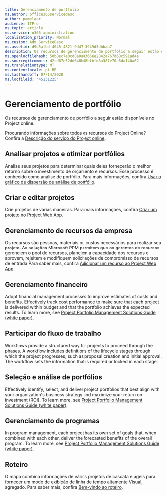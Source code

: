 ```yaml
---
title: Gerenciamento de portfólio
ms.author: office365servicedesc
author: pamelaar
audience: ITPro
ms.topic: article
ms.service: o365-administration
localization_priority: Normal
ms.custom: Adm_ServiceDesc
ms.assetid: d9d5afbd-4045-4821-9d47-3949d3dbbaa7
description: Os recursos de gerenciamento de portfólio a seguir estão disponíveis no Project online.
ms.openlocfilehash: 50b8ec7e0cd8a0a8366ee2842a767d68c591ad4e
ms.sourcegitcommit: d2cd67e52dd646b68bfbfd8a387e70a6da140a62
ms.translationtype: MT
ms.contentlocale: pt-BR
ms.lasthandoff: 07/14/2020
ms.locfileid: "45131225"
---
```

# <a name="portfolio-management"></a>Gerenciamento de portfólio

Os recursos de gerenciamento de portfólio a seguir estão disponíveis no Project online.
  
Procurando informações sobre todos os recursos do Project Online? Confira a [Descrição do serviço do Project online](project-online-service-description.md).
  
## <a name="analyze-projects-and-optimize-portfolio"></a>Analisar projetos e otimizar portfólios

Analise seus projetos para determinar quais deles fornecerão o melhor retorno sobre o investimento de orçamento e recursos. Esse processo é conhecido como análise de portfólio. Para mais informações, confira [Usar o gráfico de dispersão de análise de portfólio](https://go.microsoft.com/fwlink/?LinkID=823665&amp;clcid=0x409).
  
## <a name="create-and-edit-projects"></a>Criar e editar projetos

Crie projetos de várias maneiras. Para mais informações, confira [Criar um projeto no Project Web App](https://go.microsoft.com/fwlink/?LinkID=746895&amp;clcid=0x409).
  
## <a name="enterprise-resource-management"></a>Gerenciamento de recursos da empresa

Os recursos são pessoas, materiais ou custos necessários para realizar seu projeto. As soluções Microsoft PPM permitem que os gerentes de recursos gerenciem o pool de recursos, planejem a capacidade dos recursos e aprovem, rejeitem e modifiquem solicitações de compromisso de recursos de entrada Para saber mais, confira [Adicionar um recurso ao Project Web App](https://go.microsoft.com/fwlink/p/?LinkId=271320).
  
## <a name="financial-management"></a>Gerenciamento financeiro

Adopt financial management processes to improve estimates of costs and benefits. Effectively track cost performance to make sure that each project is delivered within budget and that the portfolio achieves the expected results. To learn more, see [Project Portfolio Management Solutions Guide (white paper)](https://go.microsoft.com/fwlink/p/?LinkId=402633).
  
## <a name="participate-in-workflow"></a>Participar do fluxo de trabalho

Workflows provide a structured way for projects to proceed through the phases. A workflow includes definitions of the lifecycle stages through which the project progresses, such as proposal creation and initial approval. The workflow sets the information that is required or locked in each stage.
  
## <a name="portfolio-analytics-and-selection"></a>Seleção e análise de portfólios

Effectively identify, select, and deliver project portfolios that best align with your organization's business strategy and maximize your return on investment (ROI). To learn more, see [Project Portfolio Management Solutions Guide (white paper)](https://go.microsoft.com/fwlink/p/?LinkId=402633).
  
## <a name="program-management"></a>Gerenciamento de programas

In program management, each project has its own set of goals that, when combined with each other, deliver the forecasted benefits of the overall program. To learn more, see [Project Portfolio Management Solutions Guide (white paper)](https://go.microsoft.com/fwlink/p/?LinkId=402633).
  
## <a name="roadmap"></a>Roteiro

O mapa combina informações de vários projetos de cascata e ágeis para fornecer um modo de exibição de linha de tempo altamente Visual, agregado. Para saber mais, confira [Bem-vindo ao roteiro](https://support.office.com/article/video-welcome-to-roadmap-57764149-51b8-468f-a50d-9ea6a4fd835a).

